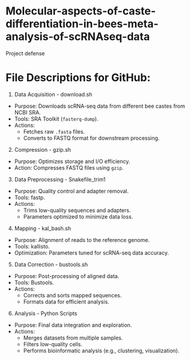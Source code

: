 # Molecular-aspects-of-caste-differentiation-in-bees-meta-analysis-of-scRNAseq-data
Project defense

# File Descriptions for GitHub:

1. Data Acquisition - download.sh  
- Purpose: Downloads scRNA-seq data from different bee castes from NCBI SRA.  
- Tools: SRA Toolkit (`fasterq-dump`).  
- Actions:  
  - Fetches raw `.fasta` files.  
  - Converts to FASTQ format for downstream processing.  

2. Compression - gzip.sh  
- Purpose: Optimizes storage and I/O efficiency.  
- Action: Compresses FASTQ files using `gzip`.  

3. Data Preprocessing - Snakefile_trim1  
- Purpose: Quality control and adapter removal.  
- Tools: fastp.  
- Actions:  
  - Trims low-quality sequences and adapters.  
  - Parameters optimized to minimize data loss.  

4. Mapping - kal_bash.sh  
- Purpose: Alignment of reads to the reference genome.  
- Tools: kallisto.  
- Optimization: Parameters tuned for scRNA-seq data accuracy.  

5. Data Correction - bustools.sh  
- Purpose: Post-processing of aligned data.  
- Tools: Bustools.  
- Actions:  
  - Corrects and sorts mapped sequences.  
  - Formats data for efficient analysis.  

6. Analysis - Python Scripts  
- Purpose: Final data integration and exploration.  
- Actions:  
  - Merges datasets from multiple samples.  
  - Filters low-quality cells.  
  - Performs bioinformatic analysis (e.g., clustering, visualization).  
